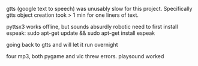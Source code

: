 gtts (google text to speech) was unusably slow for this project. Specifically gtts object creation took > 1 min for one 
liners of text.

pyttsx3 works offline, but sounds absurdly robotic
need to first install espeak:
sudo apt-get update && sudo apt-get install espeak

going back to gtts and will let it run overnight

four mp3, both pygame and vlc threw errors. playsound worked
